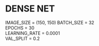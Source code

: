 # DENSE NET 

IMAGE_SIZE = (150, 150) 
BATCH_SIZE = 32  
EPOCHS = 30  
LEARNING_RATE = 0.0001  
VAL_SPLIT = 0.2
